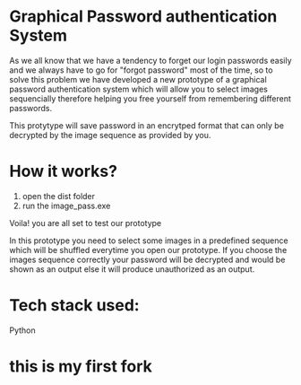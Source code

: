 # Graphical Password authentication System
As we all know that we have a tendency to forget our login passwords easily and we always have to go for "forgot password" most of the time, so to solve this problem we have developed a new prototype of a graphical password authentication system which will allow you to select images sequencially therefore helping you free yourself from remembering different passwords. 

This protytype will save password in an encrytped format that can only be decrypted by the image sequence as provided by you.

# How it works?
1. open the dist folder
2. run the image_pass.exe

Voila! you are all set to test our prototype

In this prototype you need to  select some images in a predefined sequence which will be shuffled everytime you open our prototype. If you choose the images sequence correctly your password will be decrypted and would be shown as an output else it will produce unauthorized as an output.

# Tech stack used:
Python

# this is my first fork